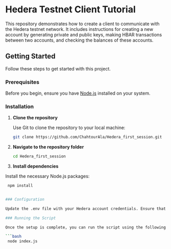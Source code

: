 # Hedera Testnet Client Tutorial

This repository demonstrates how to create a client to communicate with the Hedera testnet network. It includes instructions for creating a new account by generating private and public keys, making HBAR transactions between two accounts, and checking the balances of these accounts.

## Getting Started

Follow these steps to get started with this project.

### Prerequisites

Before you begin, ensure you have [Node.js](https://nodejs.org/) installed on your system.

### Installation

1. **Clone the repository**

   Use Git to clone the repository to your local machine:

   ```bash
   git clone https://github.com/ChahtourAla/Hedera_first_session.git

2. **Navigate to the repository folder**

   ```bash
   cd Hedera_first_session

3. **Install dependencies**

  Install the necessary Node.js packages:

  ```bash
   npm install


### Configuration

Update the .env file with your Hedera account credentials. Ensure that your account ID and private key are correctly entered.

### Running the Script

Once the setup is complete, you can run the script using the following command:

```bash
   node index.js


